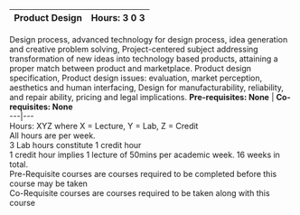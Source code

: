 **Product Design** | **Hours: 3 0 3**  
---|---  
Design process, advanced technology for design process, idea generation and creative problem solving, Project-centered subject addressing transformation of new ideas into technology based products, attaining a proper match between product and marketplace. Product design specification, Product design issues: evaluation, market perception, aesthetics and human interfacing, Design for manufacturability, reliability, and repair ability, pricing and legal implications. 
**Pre-requisites: None** | **Co-requisites: None**  
---|---  
Hours: XYZ where X = Lecture, Y = Lab, Z = Credit  
All hours are per week.  
3 Lab hours constitute 1 credit hour  
1 credit hour implies 1 lecture of 50mins per academic week. 16 weeks in total.  
Pre-Requisite courses are courses required to be completed before this course may be taken  
Co-Requisite courses are courses required to be taken along with this course
